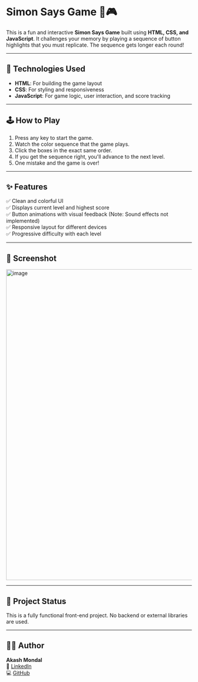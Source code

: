 # Simon Says Game 🧠🎮

This is a fun and interactive **Simon Says Game** built using **HTML, CSS, and JavaScript**. It challenges your memory by playing a sequence of button highlights that you must replicate. The sequence gets longer each round!

---

## 🚀 Technologies Used
- **HTML**: For building the game layout  
- **CSS**: For styling and responsiveness  
- **JavaScript**: For game logic, user interaction, and score tracking

---

## 🕹️ How to Play
1. Press any key to start the game.
2. Watch the color sequence that the game plays.
3. Click the boxes in the exact same order.
4. If you get the sequence right, you'll advance to the next level.
5. One mistake and the game is over!

---

## ✨ Features
✅ Clean and colorful UI  
✅ Displays current level and highest score  
✅ Button animations with visual feedback (Note: Sound effects not implemented)  
✅ Responsive layout for different devices  
✅ Progressive difficulty with each level  

---

## 📸 Screenshot
<img width="711" height="843" alt="image" src="https://github.com/user-attachments/assets/7a6ef5b4-3a5b-43a5-b010-da075b0297e7" />

---

## 📁 Project Status
This is a fully functional front-end project. No backend or external libraries are used.

---

## 👨‍💻 Author
**Akash Mondal**  
🔗 [LinkedIn](https://www.linkedin.com/in/akashmondal956)  
💻 [GitHub](https://github.com/akashmondal-coder)



